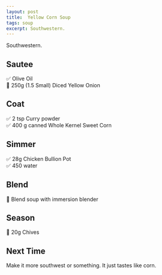 ```yaml
---
layout: post
title:  Yellow Corn Soup
tags: soup
excerpt: Southwestern.
---
```

Southwestern.

## Sautee
✅ Olive Oil  
🔪 250g (1.5 Small) Diced Yellow Onion 

## Coat
✅ 2 tsp Curry powder  
✅ 400 g canned Whole Kernel Sweet Corn

## Simmer
✅ 28g Chicken Bullion Pot  
✅ 450 water

## Blend
🥣 Blend soup with immersion blender

## Season
🔪 20g Chives  

## Next Time
Make it more southwest or something. It just tastes like corn.